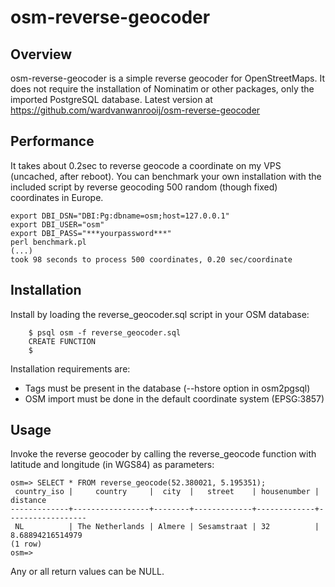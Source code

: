 # osm-reverse-geocoder

## Overview
osm-reverse-geocoder is a simple reverse geocoder for OpenStreetMaps. It does not require the installation of Nominatim or other packages, only the imported PostgreSQL database. 
Latest version at https://github.com/wardvanwanrooij/osm-reverse-geocoder

## Performance
It takes about 0.2sec to reverse geocode a coordinate on my VPS (uncached, after reboot). You can benchmark your own installation with the included script by reverse geocoding 500 random (though fixed) coordinates in Europe. 

	export DBI_DSN="DBI:Pg:dbname=osm;host=127.0.0.1"
	export DBI_USER="osm"
	export DBI_PASS="***yourpassword***"
	perl benchmark.pl
	(...)
	took 98 seconds to process 500 coordinates, 0.20 sec/coordinate

## Installation
Install by loading the reverse_geocoder.sql script in your OSM database:

        $ psql osm -f reverse_geocoder.sql
        CREATE FUNCTION
        $       

Installation requirements are:

* Tags must be present in the database (--hstore option in osm2pgsql)
* OSM import must be done in the default coordinate system (EPSG:3857)

## Usage
Invoke the reverse geocoder by calling the reverse_geocode function with latitude and longitude (in WGS84) as parameters:

	osm=> SELECT * FROM reverse_geocode(52.380021, 5.195351);
	 country_iso |     country     |  city  |   street    | housenumber |     distance     
	-------------+-----------------+--------+-------------+-------------+------------------
	 NL          | The Netherlands | Almere | Sesamstraat | 32          | 8.68894216514979
	(1 row)
	osm=> 

Any or all return values can be NULL.

